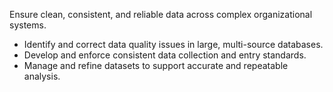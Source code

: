 Ensure clean, consistent, and reliable data across complex organizational systems.

-   Identify and correct data quality issues in large, multi-source databases.
-   Develop and enforce consistent data collection and entry standards.
-   Manage and refine datasets to support accurate and repeatable analysis.